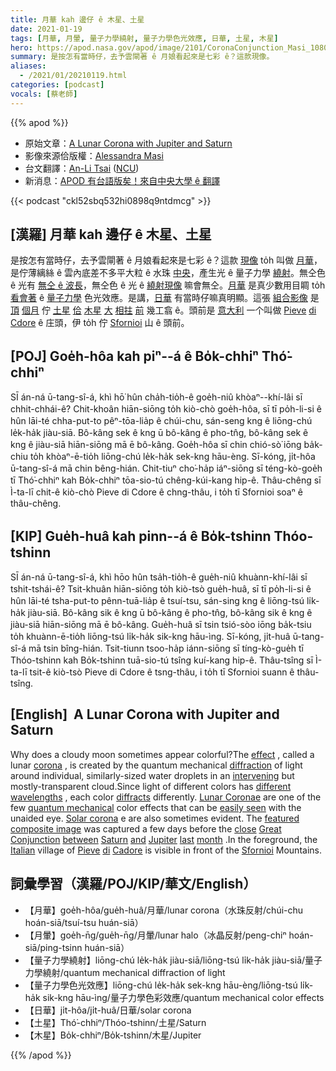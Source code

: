 ```yaml
---
title: 月華 kah 邊仔 ê 木星、土星
date: 2021-01-19
tags: [月華, 月暈, 量子力學繞射, 量子力學色光效應, 日華, 土星, 木星]
hero: https://apod.nasa.gov/apod/image/2101/CoronaConjunction_Masi_1080_annotated.jpg
summary: 是按怎有當時仔，去予雲閘著 ê 月娘看起來是七彩 ê？這款現像。
aliases:
  - /2021/01/20210119.html
categories: [podcast]
vocals: [蔡老師]
---
```


{{% apod %}}

- 原始文章：[A Lunar Corona with Jupiter and Saturn](https://apod.nasa.gov/apod/ap210119.html)
- 影像來源佮版權：[Alessandra Masi](https://www.facebook.com/alessandra.masi.1656/)
- 台文翻譯：[An-Li Tsai](mailto:thianbun.taigi@gmail.com) ([NCU](https://www.astro.ncu.edu.tw))
- 新消息：[APOD 有台語版矣！來自中央大學 ê 翻譯](https://apod.tw/)

{{< podcast "ckl52sbq532hi0898q9ntdmcg" >}}

## [漢羅] 月華 kah 邊仔 ê 木星、土星

是按怎有當時仔，去予雲閘著 ê 月娘看起來是七彩 ê？這款 [現像](https://www.atoptics.co.uk/droplets/corform.htm) to̍h 叫做 [月華](https://www.atoptics.co.uk/droplets/corona.htm)，是佇薄縭絲 ê 雲內底差不多平大粒 ê 水珠 [中央](https://www.youtube.com/watch?v=fgiOjqTiwn8)，產生光 ê 量子力學 [繞射](https://en.wikipedia.org/wiki/Diffraction)。無仝色 ê 光有 [無仝 ê 波長](https://science.nasa.gov/ems/01_intro)，無仝色 ê 光 ê [繞射現像](https://www.exploratorium.edu/snacks/diffraction) 嘛會無仝。[月華](https://en.wikipedia.org/wiki/Corona_(optical_phenomenon)) 是真少數用目睭 to̍h [看會著](http://physics.stackexchange.com/questions/65397/quantum-mechanics-and-everyday-nature) ê [量子力學](https://asterisk.apod.com/viewtopic.php?f=39&t=21334) 色光效應。是講，[日華](https://apod.nasa.gov/apod/ap160111.html) 有當時仔嘛真明顯。這張 [組合影像](https://www.facebook.com/photo?fbid=1709415295896623&set=a.128219130682922) 是 [頂](https://apod.nasa.gov/apod/ap201020.html) [個月](https://www.facebook.com/media/set/?vanity=APOD.Sky&set=a.3211133262324204) 佇 [土星](https://apod.nasa.gov/apod/ap201215.html) [佮](https://apod.nasa.gov/apod/ap201219.html) [木星](https://apod.nasa.gov/apod/ap201208.html) [大](https://apod.nasa.gov/apod/ap201223.html) [相拄](https://apod.nasa.gov/apod/ap201220.html) [前](https://youtu.be/aokGqxVdpz0) 幾工翕 ê。頭前是 [意大利](https://en.wikipedia.org/wiki/Italy) 一个叫做 [Pieve](https://en.wikipedia.org/wiki/Pieve_di_Cadore) [di](https://youtu.be/foOsiBKhavA) [Cdore](https://en.wikipedia.org/wiki/Pieve_di_Cadore) ê 庄頭，伊 to̍h 佇 [Sfornioi](https://youtu.be/IobRJtv2d_Q) 山 ê 頭前。

## [POJ] Goe̍h-hôa kah piⁿ--á ê Bo̍k-chhiⁿ Thó͘-chhiⁿ

SĪ án-ná ū-tang-sî-á, khì hō͘ hûn cha̍h-tio̍h-ê goe̍h-niû khòaⁿ--khí-lâi sī chhit-chhái-ê? Chit-khoân hiān-siōng to̍h kiò-chò goe̍h-hôa, sī tī po̍h-li-si ê hûn lāi-té chha-put-to pêⁿ-tōa-lia̍p ê chúi-chu, sán-seng kng ê liōng-chú le̍k-ha̍k jiàu-siā. Bô-kâng sek ê kng ū bô-kâng ê pho-tn̂g, bô-kâng sek ê kng ê jiàu-siā hiān-siōng mā ē bô-kâng. Goe̍h-hôa sī chin chió-sò͘ iōng ba̍k-chiu to̍h khòaⁿ-ē-tio̍h liōng-chú le̍k-ha̍k sek-kng hāu-èng. Sī-kóng, ji̍t-hôa ū-tang-sî-á mā chin bêng-hián. Chit-tiuⁿ cho͘-ha̍p iáⁿ-siōng sī téng-kò-goe̍h tī Thó͘-chhiⁿ kah Bo̍k-chhiⁿ tōa-sio-tú chêng-kúi-kang hip-ê. Thâu-chêng sī Ì-ta-lī chit-ê kiò-chò Pieve di Cdore ê chng-thâu, i to̍h tī Sfornioi soaⁿ ê thâu-chêng.

## [KIP] Gue̍h-huâ kah pinn--á ê Bo̍k-tshinn Thóo-tshinn

SĪ án-ná ū-tang-sî-á, khì hōo hûn tsa̍h-tio̍h-ê gue̍h-niû khuànn-khí-lâi sī tshit-tshái-ê? Tsit-khuân hiān-siōng to̍h kiò-tsò gue̍h-huâ, sī tī po̍h-li-si ê hûn lāi-té tsha-put-to pênn-tuā-lia̍p ê tsuí-tsu, sán-sing kng ê liōng-tsú li̍k-ha̍k jiàu-siā. Bô-kâng sik ê kng ū bô-kâng ê pho-tn̂g, bô-kâng sik ê kng ê jiàu-siā hiān-siōng mā ē bô-kâng. Gue̍h-huâ sī tsin tsió-sòo iōng ba̍k-tsiu to̍h khuànn-ē-tio̍h liōng-tsú li̍k-ha̍k sik-kng hāu-ìng. Sī-kóng, ji̍t-huâ ū-tang-sî-á mā tsin bîng-hián. Tsit-tiunn tsoo-ha̍p iánn-siōng sī tíng-kò-gue̍h tī Thóo-tshinn kah Bo̍k-tshinn tuā-sio-tú tsîng kuí-kang hip-ê. Thâu-tsîng sī Ì-ta-lī tsit-ê kiò-tsò Pieve di Cdore ê tsng-thâu, i to̍h tī Sfornioi suann ê thâu-tsîng.

## [English]  A Lunar Corona with Jupiter and Saturn 

Why does a cloudy moon sometimes appear colorful?The [effect](https://www.atoptics.co.uk/droplets/corform.htm) , called a lunar [corona](https://www.atoptics.co.uk/droplets/corona.htm) , is created by the quantum mechanical [diffraction](https://en.wikipedia.org/wiki/Diffraction) of light around individual, similarly-sized water droplets in an [intervening](https://www.youtube.com/watch?v=fgiOjqTiwn8) but mostly-transparent cloud.Since light of different colors has [different wavelengths](https://science.nasa.gov/ems/01_intro) , each color [diffracts](https://www.exploratorium.edu/snacks/diffraction) differently. [Lunar Coronae](https://en.wikipedia.org/wiki/Corona_(optical_phenomenon)) are one of the few [quantum mechanical](https://asterisk.apod.com/viewtopic.php?f=39&t=21334) color effects that can be [easily seen](http://physics.stackexchange.com/questions/65397/quantum-mechanics-and-everyday-nature) with the unaided eye. [Solar corona](https://apod.nasa.gov/apod/ap160111.html) e are also sometimes evident. The [featured composite image](https://www.facebook.com/photo?fbid=1709415295896623&set=a.128219130682922) was captured a few days before the [close](https://youtu.be/aokGqxVdpz0) [Great](https://apod.nasa.gov/apod/ap201223.html) [Conjunction](https://apod.nasa.gov/apod/ap201220.html) [between](https://apod.nasa.gov/apod/ap201219.html) [Saturn](https://apod.nasa.gov/apod/ap201215.html) [and](https://apod.nasa.gov/apod/ap201212.html) [Jupiter](https://apod.nasa.gov/apod/ap201208.html) [last](https://apod.nasa.gov/apod/ap201020.html) [month](https://www.facebook.com/media/set/?vanity=APOD.Sky&set=a.3211133262324204) .In the foreground, the [Italian](https://en.wikipedia.org/wiki/Italy) village of [Pieve](https://en.wikipedia.org/wiki/Pieve_di_Cadore) [di](https://youtu.be/foOsiBKhavA) [Cadore](https://en.wikipedia.org/wiki/Pieve_di_Cadore) is visible in front of the [Sfornioi](https://youtu.be/IobRJtv2d_Q) Mountains.

## 詞彙學習（漢羅/POJ/KIP/華文/English）

- 【月華】goe̍h-hôa/gue̍h-huâ/月華/lunar corona（水珠反射/chúi-chu hoán-siā/tsuí-tsu huán-siā）
- 【月暈】goe̍h-n̄g/gue̍h-n̄g/月暈/lunar halo（冰晶反射/peng-chiⁿ hoán-siā/ping-tsinn huán-siā）
- 【量子力學繞射】liōng-chú le̍k-ha̍k jiàu-siā/liōng-tsú li̍k-ha̍k jiàu-siā/量子力學繞射/quantum mechanical diffraction of light
- 【量子力學色光效應】liōng-chú le̍k-ha̍k sek-kng hāu-èng/liōng-tsú li̍k-ha̍k sik-kng hāu-ìng/量子力學色彩效應/quantum mechanical color effects
- 【日華】ji̍t-hôa/ji̍t-huâ/日華/solar corona
- 【土星】Thó͘-chhiⁿ/Thóo-tshinn/土星/Saturn
- 【木星】Bo̍k-chhiⁿ/Bo̍k-tshinn/木星/Jupiter

{{% /apod %}}
